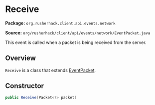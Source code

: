 # Receive

**Package:** `org.rusherhack.client.api.events.network`

**Source:** `org/rusherhack/client/api/events/network/EventPacket.java`

This event is called when a packet is being received from the server.

## Overview

`Receive` is a class that extends [EventPacket](/client/api/events/network/EventPacket.md).

## Constructor

```java
public Receive(Packet<?> packet)
```

